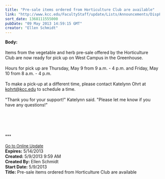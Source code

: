 ```yaml
---
title: "Pre-sale items ordered from Horticulture Club are available"
link: "http://www.kcc.edu/FacultyStaff/update/Lists/Announcements/DispForm.aspx?ID=1109"
sort_date: 1368111555000
pubDate: "09 May 2013 14:59:15 GMT"
creator: "Ellen Schmidt"
---
```


<div><b>Body:</b> <div class="ExternalClassB06B4D442DDF468C8FD3A37008083970"><div><br />Items from the vegetable and herb pre-sale offered by the Horticulture Club are now ready for pick up on West Campus in the Greenhouse. </div>
<div> </div>
<div>Hours for pick up are Thursday, May 9 from 9 a.m. - 4 p.m. and Friday, May 10 from 8 a.m. - 4 p.m. </div>
<div> </div>
<div>To make a pick-up at a different time, please contact Katelynn Ohrt at <a href="mailto:kohrt@kcc.edu">kohrt@kcc.edu</a> to schedule a time.</div>
<div> </div>
<div>&quot;Thank you for your support!&quot; Katelynn said. &quot;Please let me know if you have any questions!&quot;</div>
<div> </div>
<div> </div>
<div> </div>
<div> </div>
<div><br /><font size="2">***<br /> <br /></font><a href="/FacultyStaff/update/Pages/dailyupdate.aspx"><font size="2">Go to Online Update</font></a><br /></div></div></div>
<div><b>Expires:</b> 5/14/2013</div>
<div><b>Created:</b> 5/9/2013 9:59 AM</div>
<div><b>Created By:</b> Ellen Schmidt</div>
<div><b>Start Date:</b> 5/9/2013</div>
<div><b>Title:</b> Pre-sale items ordered from Horticulture Club are available</div>
